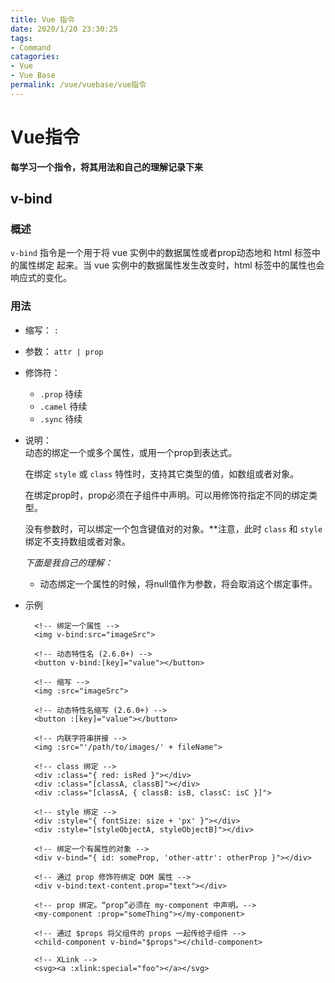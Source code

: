 ```yaml
---
title: Vue 指令
date: 2020/1/20 23:30:25
tags:
- Command
catagories:
- Vue
- Vue Base
permalink: /vue/vuebase/vue指令
---
```

# Vue指令  

**每学习一个指令，将其用法和自己的理解记录下来**

## **v-bind**  

### **概述**

`v-bind` 指令是一个用于将 vue 实例中的数据属性或者prop动态地和 html 标签中的属性绑定 
起来。当 vue 实例中的数据属性发生改变时，html 标签中的属性也会响应式的变化。  

### **用法**

- 缩写： `:`
- 参数： `attr | prop`
- 修饰符：  
  - `.prop` 待续
  - `.camel` 待续
  - `.sync` 待续
- 说明：  
    动态的绑定一个或多个属性，或用一个prop到表达式。  

    在绑定 `style` 或 `class` 特性时，支持其它类型的值，如数组或者对象。 

    在绑定prop时，prop必须在子组件中声明。可以用修饰符指定不同的绑定类型。  

    没有参数时，可以绑定一个包含键值对的对象。**注意，此时 `class` 和 `style` 绑定不支持数组或者对象。  

    *下面是我自己的理解：*  
  
  - 动态绑定一个属性的时候，将null值作为参数，将会取消这个绑定事件。
- 示例  

        <!-- 绑定一个属性 -->
        <img v-bind:src="imageSrc">
    
        <!-- 动态特性名 (2.6.0+) -->
        <button v-bind:[key]="value"></button>
    
        <!-- 缩写 -->
        <img :src="imageSrc">
    
        <!-- 动态特性名缩写 (2.6.0+) -->
        <button :[key]="value"></button>
    
        <!-- 内联字符串拼接 -->
        <img :src="'/path/to/images/' + fileName">
    
        <!-- class 绑定 -->
        <div :class="{ red: isRed }"></div>
        <div :class="[classA, classB]"></div>
        <div :class="[classA, { classB: isB, classC: isC }]">
    
        <!-- style 绑定 -->
        <div :style="{ fontSize: size + 'px' }"></div>
        <div :style="[styleObjectA, styleObjectB]"></div>
    
        <!-- 绑定一个有属性的对象 -->
        <div v-bind="{ id: someProp, 'other-attr': otherProp }"></div>
    
        <!-- 通过 prop 修饰符绑定 DOM 属性 -->
        <div v-bind:text-content.prop="text"></div>
    
        <!-- prop 绑定。“prop”必须在 my-component 中声明。-->
        <my-component :prop="someThing"></my-component>
    
        <!-- 通过 $props 将父组件的 props 一起传给子组件 -->
        <child-component v-bind="$props"></child-component>
    
        <!-- XLink -->
        <svg><a :xlink:special="foo"></a></svg>
